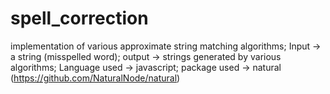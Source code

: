 # spell_correction
implementation of various approximate string matching algorithms;
Input -> a string (misspelled word);
output -> strings generated by various algorithms;
Language used -> javascript;
package used -> natural
(https://github.com/NaturalNode/natural)
